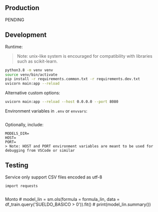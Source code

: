 


## Production

PENDING

## Development

Runtime:
> Note: unix-like system is encouraged for compatibility with libraries such as scikit-learn.
```bash
python3.8 -m venv venv
source venv/bin/activate
pip install -r requirements.common.txt -r requirements.dev.txt
uvicorn main:app --reload
```

Alternative custom options:
```bash
uvicorn main:app --reload --host 0.0.0.0 --port 8080
```

Environment variables in `.env` or `envvars`:
```

```

Optionally, include:
```
MODELS_DIR=
HOST=
PORT=
> Note: HOST and PORT environment variables are meant to be used for debugging from VSCode or similar
```





## Testing


Service only support CSV files encoded as utf-8

```
import requests


```



Monto
        # model_lin = sm.ols(formula = formula_lin, data = df_train.query('SUELDO_BASICO > 0')).fit()
        # print(model_lin.summary())